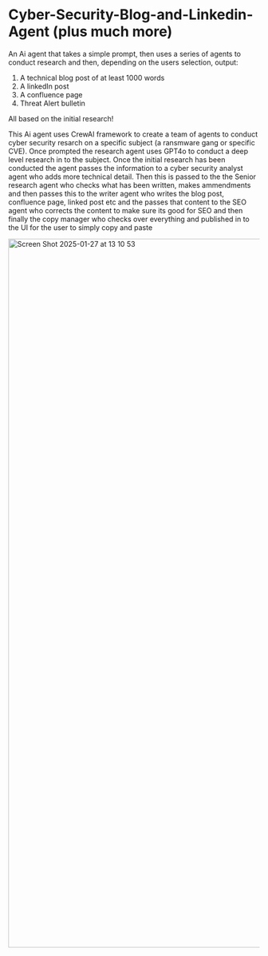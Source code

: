 # Cyber-Security-Blog-and-Linkedin-Agent (plus much more)
An Ai agent that takes a simple prompt, then uses a series of agents to conduct research and then, depending on the users selection, output:

1. A technical blog post of at least 1000 words
2. A linkedIn post
3. A confluence page
4. Threat Alert bulletin

All based on the initial research!


This Ai agent uses CrewAI framework to create a team of agents to conduct cyber security resarch on a specific subject (a ransmware gang or specific CVE).  Once
prompted the research agent uses GPT4o to conduct a deep level research in to the subject. Once the initial research has been conducted the agent passes the information to a cyber security analyst agent who adds more technical detail. Then this is passed to the the Senior research agent who checks what has been written, makes ammendments and then passes this to the writer agent who writes the blog post, confluence page, linked post etc and the passes that content to the SEO agent who corrects the content to make sure its good for SEO and then finally the copy manager who checks over everything and published in to the UI for the user to simply copy and paste 


<img width="1420" alt="Screen Shot 2025-01-27 at 13 10 53" src="https://github.com/user-attachments/assets/784ceb20-a17b-44b9-a113-60a780293511" />
